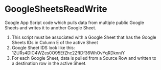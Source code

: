 # GoogleSheetsReadWrite
Google App Script code which pulls data from multiple public Google Sheets and writes it to another Google Sheet. 

1. This script must be associated with a Google Sheet that has the Google Sheets IDs in Column E of the active Sheet
2. Google Sheet IDS look like this: 1ZURs4DIC4WZes0O95EfZhc2ZfIDf36WhOvYqRDknniY 
3. For each Google Sheet, data is pulled from a Source Row and written to a destination row in the active Sheet. 
